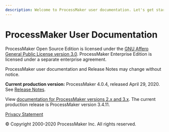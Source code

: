 ```yaml
---
description: Welcome to ProcessMaker user documentation. Let's get started.
---
```


# ProcessMaker User Documentation

ProcessMaker Open Source Edition is licensed under the [GNU Affero General Public License version 3.0](https://github.com/ProcessMaker/spark/blob/develop/LICENSE.txt). ProcessMaker Enterprise Edition is licensed under a separate enterprise agreement.

ProcessMaker user documentation and Release Notes may change without notice.

**Current production version:** ProcessMaker 4.0.4, released April 29, 2020. See [Release Notes](https://processmaker.gitbook.io/processmaker-release-notes/processmaker-4.0.x/processmaker-4.0.4-release-notes).

View [documentation for ProcessMaker versions 2.x and 3.x](https://wiki.processmaker.com/). The current production release is ProcessMaker version 3.4.11.

[Privacy Statement](https://www.processmaker.com/privacy-statement)

© Copyright 2000-2020 ProcessMaker Inc. All rights reserved.

